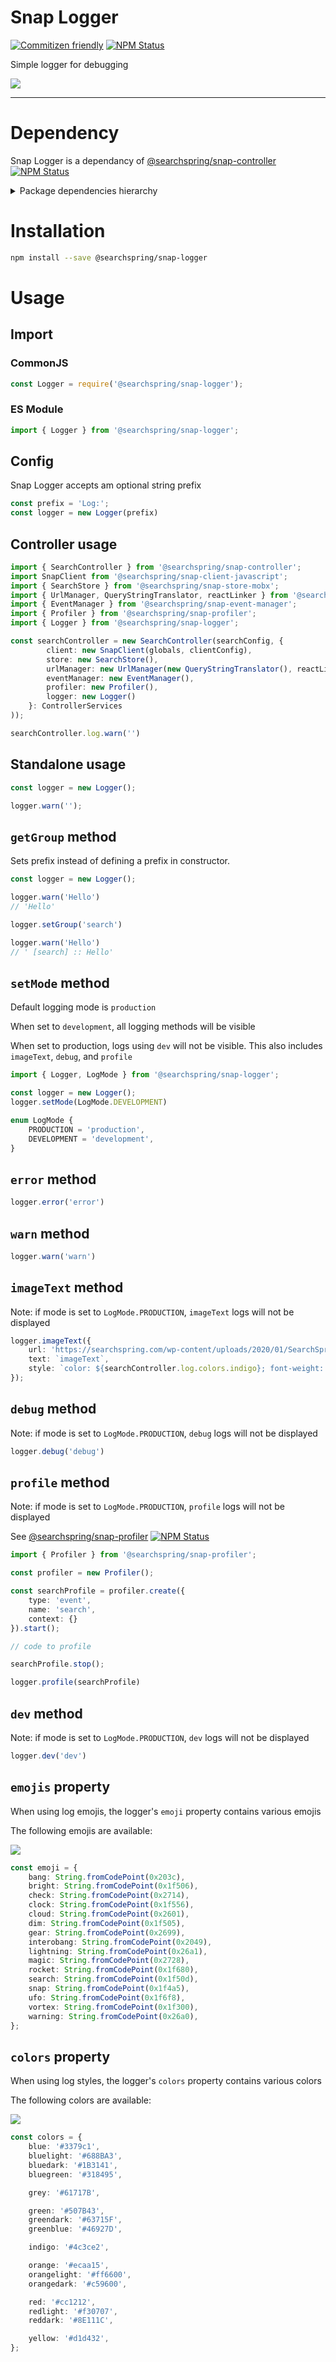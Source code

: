 # Snap Logger

[![Commitizen friendly](https://img.shields.io/badge/commitizen-friendly-brightgreen.svg)](http://commitizen.github.io/cz-cli/)
<a href="https://www.npmjs.com/package/@searchspring/snap-logger"><img alt="NPM Status" src="https://img.shields.io/npm/v/@searchspring/snap-logger.svg?style=flat"></a>

Simple logger for debugging

<img src="../../images/logger-example.png" />

---


# Dependency

Snap Logger is a dependancy of [@searchspring/snap-controller](../snap-controller) <a href="https://www.npmjs.com/package/@searchspring/snap-controller"><img alt="NPM Status" src="https://img.shields.io/npm/v/@searchspring/snap-controller.svg?style=flat"></a>

<details>
    <summary>Package dependencies hierarchy</summary>
    <br/>
    <img src="../../images/snap-dependencies.jpg" />
</details>


# Installation

```bash
npm install --save @searchspring/snap-logger
```


# Usage

## Import
### CommonJS
```typescript
const Logger = require('@searchspring/snap-logger');
```

### ES Module
```typescript
import { Logger } from '@searchspring/snap-logger';
```

## Config
Snap Logger accepts am optional string prefix

```typescript
const prefix = 'Log:';
const logger = new Logger(prefix)
```

## Controller usage
```typescript
import { SearchController } from '@searchspring/snap-controller';
import SnapClient from '@searchspring/snap-client-javascript';
import { SearchStore } from '@searchspring/snap-store-mobx';
import { UrlManager, QueryStringTranslator, reactLinker } from '@searchspring/snap-url-manager';
import { EventManager } from '@searchspring/snap-event-manager';
import { Profiler } from '@searchspring/snap-profiler';
import { Logger } from '@searchspring/snap-logger';

const searchController = new SearchController(searchConfig, {
        client: new SnapClient(globals, clientConfig),
        store: new SearchStore(),
        urlManager: new UrlManager(new QueryStringTranslator(), reactLinker),
        eventManager: new EventManager(),
        profiler: new Profiler(),
        logger: new Logger()
    }: ControllerServices
));

searchController.log.warn('')
```

## Standalone usage
```typescript
const logger = new Logger();

logger.warn('');
```

## `getGroup` method
Sets prefix instead of defining a prefix in constructor.
```typescript
const logger = new Logger();

logger.warn('Hello')
// 'Hello'

logger.setGroup('search')

logger.warn('Hello')
// ' [search] :: Hello'
```

## `setMode` method
Default logging mode is `production`

When set to `development`, all logging methods will be visible

When set to production, logs using `dev` will not be visible. This also includes <!-- `image`, --> `imageText`, `debug`, and `profile`



```typescript
import { Logger, LogMode } from '@searchspring/snap-logger';

const logger = new Logger();
logger.setMode(LogMode.DEVELOPMENT)
```

```typescript
enum LogMode {
	PRODUCTION = 'production',
	DEVELOPMENT = 'development',
}
```

## `error` method
```typescript
logger.error('error')
```

## `warn` method
```typescript
logger.warn('warn')
```

<!-- TODO: image doesn't work? update screenshot above to include this  -->
<!-- ## `image` method
Note: if mode is set to `LogMode.PRODUCTION`, `image` logs will not be displayed

```typescript
logger.image({ 
    url: 'https://searchspring.com/wp-content/uploads/2020/01/SearchSpring-Primary-FullColor-800-1-1-640x208.png',
    width: 10, 
    height: 10
})
``` -->

## `imageText` method
Note: if mode is set to `LogMode.PRODUCTION`, `imageText` logs will not be displayed

```typescript
logger.imageText({
    url: 'https://searchspring.com/wp-content/uploads/2020/01/SearchSpring-Primary-FullColor-800-1-1-640x208.png',
    text: `imageText`,
    style: `color: ${searchController.log.colors.indigo}; font-weight: bold;`,
});
```

## `debug` method
Note: if mode is set to `LogMode.PRODUCTION`, `debug` logs will not be displayed

```typescript
logger.debug('debug')
```

## `profile` method
Note: if mode is set to `LogMode.PRODUCTION`, `profile` logs will not be displayed

See [@searchspring/snap-profiler](../snap-profiler) <a href="https://www.npmjs.com/package/@searchspring/snap-profiler"><img alt="NPM Status" src="https://img.shields.io/npm/v/@searchspring/snap-profiler.svg?style=flat"></a>

```typescript
import { Profiler } from '@searchspring/snap-profiler';

const profiler = new Profiler();

const searchProfile = profiler.create({ 
    type: 'event', 
    name: 'search', 
    context: {} 
}).start();

// code to profile

searchProfile.stop();

logger.profile(searchProfile)
```

## `dev` method
Note: if mode is set to `LogMode.PRODUCTION`, `dev` logs will not be displayed

```typescript
logger.dev('dev')
```


## `emojis` property
When using log emojis, the logger's `emoji` property contains various emojis

The following emojis are available:

<img src="../../images/emojis.png" />

```typescript
const emoji = {
	bang: String.fromCodePoint(0x203c),
	bright: String.fromCodePoint(0x1f506),
	check: String.fromCodePoint(0x2714),
	clock: String.fromCodePoint(0x1f556),
	cloud: String.fromCodePoint(0x2601),
	dim: String.fromCodePoint(0x1f505),
	gear: String.fromCodePoint(0x2699),
	interobang: String.fromCodePoint(0x2049),
	lightning: String.fromCodePoint(0x26a1),
	magic: String.fromCodePoint(0x2728),
	rocket: String.fromCodePoint(0x1f680),
	search: String.fromCodePoint(0x1f50d),
	snap: String.fromCodePoint(0x1f4a5),
	ufo: String.fromCodePoint(0x1f6f8),
	vortex: String.fromCodePoint(0x1f300),
	warning: String.fromCodePoint(0x26a0),
};
```

## `colors` property
When using log styles, the logger's `colors` property contains various colors

The following colors are available:

<img src="../../images/colors.png" />

```typescript
const colors = {
	blue: '#3379c1',
	bluelight: '#688BA3',
	bluedark: '#1B3141',
	bluegreen: '#318495',

	grey: '#61717B',

	green: '#507B43',
	greendark: '#63715F',
	greenblue: '#46927D',

	indigo: '#4c3ce2',

	orange: '#ecaa15',
	orangelight: '#ff6600',
	orangedark: '#c59600',

	red: '#cc1212',
	redlight: '#f30707',
	reddark: '#8E111C',

	yellow: '#d1d432',
};
```
